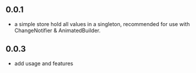 ## 0.0.1

* a simple store hold all values in a singleton, recommended for use with ChangeNotifier & AnimatedBuilder.

## 0.0.3

* add usage and features